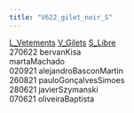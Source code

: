 ```yaml
---
title: "V622_gilet_noir_S"
---
```


[L_Vetements](notes/equipements/L_Vetements.md) [V_Gilets](notes/equipements/vetements/V_Gilets.md) [S_Libre](notes/statut/S_Libre.md)\
270622 bervanKisa\
martaMachado\
020921 alejandroBasconMartin\
260821 pauloGonçalvesSimoes\
280621 javierSzymanski\
070621 oliveiraBaptista